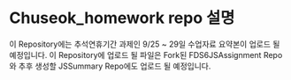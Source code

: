 # Chuseok_homework repo 설명

이 Repository에는 추석연휴기간 과제인
9/25 ~ 29일 수업자료 요약본이 업로드 될 예정입니다.
이 Repository에 업로드 될 파일은
Fork된 FDS6JSAssignment Repo와 추후 생성할 JSSummary Repo에도 업로드 될 예정입니다.